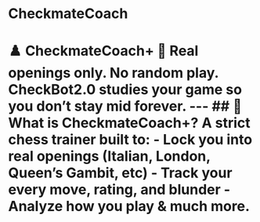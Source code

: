# CheckmateCoach
# ♟️ CheckmateCoach+  🎯 Real openings only. No random play. CheckBot2.0 studies your game so you don’t stay mid forever.  ---  ## 🧠 What is CheckmateCoach+?  A strict chess trainer built to: - Lock you into real openings (Italian, London, Queen’s Gambit, etc) - Track your every move, rating, and blunder - Analyze how you play &amp; much more. 

